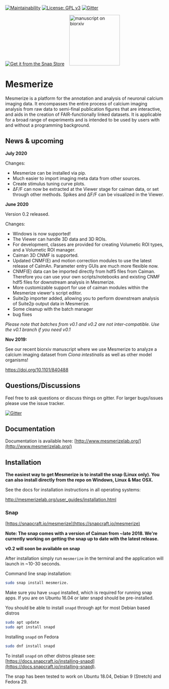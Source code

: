 [![Maintainability](https://api.codeclimate.com/v1/badges/950e956456b688c0886e/maintainability)](https://codeclimate.com/github/kushalkolar/MESmerize/maintainability) [![License: GPL v3](https://img.shields.io/badge/License-GPLv3-blue.svg)](https://www.gnu.org/licenses/gpl-3.0) [![Gitter](https://badges.gitter.im/mesmerize_discussion/community.svg)](https://gitter.im/mesmerize_discussion/community?utm_source=badge&utm_medium=badge&utm_campaign=pr-badge)

[![Get it from the Snap Store](https://snapcraft.io/static/images/badges/en/snap-store-black.svg)](https://snapcraft.io/mesmerize) &nbsp;&nbsp;
<a href="https://doi.org/10.1101/840488">
<img src="https://www.biorxiv.org/sites/default/files/site_logo/bioRxiv_logo_homepage.png" alt="manuscript on biorxiv" width="160"/>
</a>

# Mesmerize

Mesmerize is a platform for the annotation and analysis of neuronal calcium imaging data. It encompasses the entire process of calcium imaging analysis from raw data to semi-final publication figures that are interactive, and aids in the creation of FAIR-functionally linked datasets. It is applicable for a broad range of experiments and is intended to be used by users with and without a programming background.

## News & upcoming

**July 2020**

Changes:
- Mesmerize can be installed via pip.
- Much easier to import imaging meta data from other sources.
- Create stimulus tuning curve plots.
- ΔF/F can now be extracted at the Viewer stage for caiman data, or set through other methods. Spikes and ΔF/F can be visualized in the Viewer.

**June 2020**

Version 0.2 released.

Changes:

- Windows is now supported!
- The Viewer can handle 3D data and 3D ROIs.
- For development, classes are provided for creating Volumetic ROI types, and a Volumetic ROI manager.
- Caiman 3D CNMF is supported.
- Updated CNMF(E) and motion correction modules to use the latest release of CaImAn. Parameter entry GUIs are much more flexible now.
- CNMF(E) data can be imported directly from hdf5 files from Caiman. Therefore you can use your own scripts/notebooks and existing CNMF hdf5 files for downstream analysis in Mesmerize.
- More customizable support for use of caiman modules within the Mesmerize viewer's script editor.
- Suite2p importer added, allowing you to perform downstream analysis of Suite2p output data in Mesmerize.
- Some cleanup with the batch manager
- bug fixes

*Please note that batches from v0.1 and v0.2 are not inter-compatible. Use the v0.1 branch if you need v0.1*

**Nov 2019:**

See our recent biorxiv manuscript where we use Mesmerize to analyze a calcium imaging dataset from *Ciona intestinalis* as well as other model organisms!

https://doi.org/10.1101/840488

## Questions/Discussions

Feel free to ask questions or discuss things on gitter. For larger bugs/issues please use the issue tracker.

[![Gitter](https://badges.gitter.im/mesmerize_discussion/community.svg)](https://gitter.im/mesmerize_discussion/community?utm_source=badge&utm_medium=badge&utm_campaign=pr-badge)


## Documentation
Documentation is available here: [http://www.mesmerizelab.org/](http://www.mesmerizelab.org/)

## Installation

**The easiest way to get Mesmerize is to install the snap (Linux only). You can also install directly from the repo on Windows, Linux & Mac OSX.**

See the docs for installation instructions in all operating systems:

http://mesmerizelab.org/user_guides/installation.html

### Snap
[https://snapcraft.io/mesmerize](https://snapcraft.io/mesmerize)

**Note: The snap comes with a version of Caiman from ~late 2018. We're currently working on getting the snap up to date with the latest release.**

**v0.2 will soon be available on snap**

After installation simply run `mesmerize` in the terminal and the application will launch in ~10-30 seconds.

Command line snap installation:
```bash
sudo snap install mesmerize.
```
Make sure you have `snapd` installed, which is required for running snap apps.
If you are on Ubuntu 16.04 or later snapd should be pre-installed.

You should be able to install `snapd` through apt for most Debian based distros
```bash
sudo apt update
sudo apt install snapd
```

Installing `snapd` on Fedora
```bash
sudo dnf install snapd
```

To install `snapd` on other distros please see: [https://docs.snapcraft.io/installing-snapd](https://docs.snapcraft.io/installing-snapd).

The snap has been tested to work on Ubuntu 18.04, Debian 9 (Stretch) and Fedora 29.
